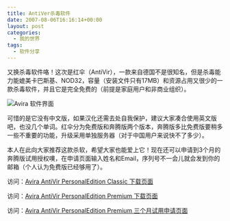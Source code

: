 ```yaml
---
title: AntiVer杀毒软件
date: 2007-08-06T16:16:14+00:00
layout: post
categories:
  - 我的世界
tags:
  - 软件分享
---
```


又换杀毒软件咯！这次是红伞（AntiVir），一款来自德国不是很知名，但是杀毒能力能媲美卡巴斯基、NOD32，容量（安装文件只有17MB）和资源占用又很少的一款杀毒软件，并且它是完全免费的（前提是家庭用户和非商业组织）。

![Avira 软件界面](https://www.avira.com/images/content/images/VDF-Update/avira-antivirus-update-step6-en.jpg)

<!--more-->

可惜的是它没有中文版，如果汉化还需去处自我保护，建议大家凑合使用英文版吧，也没几个单词。红伞分为免费版和奔腾版两个版本，奔腾版多比免费版要稍多一些不重要的功能，升级采用单独服务器（对于中国用户来说快不了多少）。

本人在此向大家推荐这款杀软，希望大家也能爱上它！现在还可以申请到3个月的奔腾版试用授权噢，在申请页面输入姓名和Email，序列号不一会儿就会发到你的邮箱（个人认为免费版已经够用了）。

访问：[Avira AntiVir PersonalEdition Classic 下载页面](http://www.free-av.com/)

访问：[Avira AntiVir PersonalEdition Premium 下载页面](http://www.avira.com/de/downloads/avira_antivir_personaledition_premium.html)

访问：[Avira AntiVir PersonalEdition Premium 三个月试用申请页面](http://www1.avira.com/en/evaluate/chip.php)
